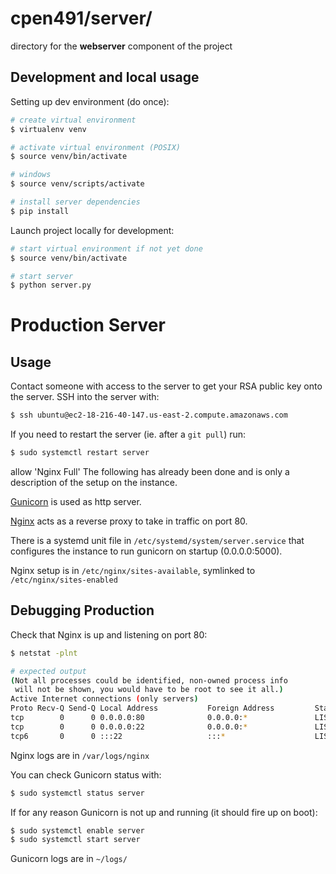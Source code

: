 # cpen491/server/
directory for the **webserver** component of the project


## Development and local usage
Setting up dev environment (do once):
```bash
# create virtual environment
$ virtualenv venv

# activate virtual environment (POSIX)
$ source venv/bin/activate

# windows
$ source venv/scripts/activate

# install server dependencies
$ pip install 

```

Launch project locally for development:
```bash
# start virtual environment if not yet done
$ source venv/bin/activate

# start server
$ python server.py
```



# Production Server
## Usage
Contact someone with access to the server to get your RSA public key onto the
server.  SSH into the server with:

```bash
$ ssh ubuntu@ec2-18-216-40-147.us-east-2.compute.amazonaws.com
```

If you need to restart the server (ie. after a ```git pull```) run:

```bash
$ sudo systemctl restart server
```

allow 'Nginx Full'
The following has already been done and is only a description of the setup
on the instance.

[Gunicorn](http://gunicorn.org/) is used as http server.

[Nginx](https://www.nginx.com/) acts as a reverse proxy to take in traffic on port 80.
 
There is a systemd unit file in ```/etc/systemd/system/server.service``` that
configures the instance to run gunicorn on startup (0.0.0.0:5000).

Nginx setup is in ```/etc/nginx/sites-available```, symlinked to ```/etc/nginx/sites-enabled```

## Debugging Production
Check that Nginx is up and listening on port 80:
```bash
$ netstat -plnt

# expected output
(Not all processes could be identified, non-owned process info
 will not be shown, you would have to be root to see it all.)
Active Internet connections (only servers)
Proto Recv-Q Send-Q Local Address           Foreign Address         State       PID/Program name
tcp        0      0 0.0.0.0:80              0.0.0.0:*               LISTEN      -
tcp        0      0 0.0.0.0:22              0.0.0.0:*               LISTEN      -
tcp6       0      0 :::22                   :::*                    LISTEN      -
``` 

Nginx logs are in ```/var/logs/nginx```

You can check Gunicorn status with:
```bash
$ sudo systemctl status server
```

If for any reason Gunicorn is not up and running (it should fire up on boot):
```bash
$ sudo systemctl enable server
$ sudo systemctl start server
```

Gunicorn logs are in ```~/logs/```
